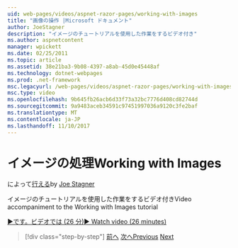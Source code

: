 ```yaml
---
uid: web-pages/videos/aspnet-razor-pages/working-with-images
title: "画像の操作 |Microsoft ドキュメント"
author: JoeStagner
description: "イメージのチュートリアルを使用した作業をするビデオ付き"
ms.author: aspnetcontent
manager: wpickett
ms.date: 02/25/2011
ms.topic: article
ms.assetid: 38e21ba3-9b08-4397-a8ab-45d0e45448af
ms.technology: dotnet-webpages
ms.prod: .net-framework
msc.legacyurl: /web-pages/videos/aspnet-razor-pages/working-with-images
msc.type: video
ms.openlocfilehash: 9b645fb26acb6d33f73a32bc7776d408cd82744d
ms.sourcegitcommit: 9a9483aceb34591c97451997036a9120c3fe2baf
ms.translationtype: MT
ms.contentlocale: ja-JP
ms.lasthandoff: 11/10/2017
---
```

<a name="working-with-images"></a><span data-ttu-id="63fa6-103">イメージの処理</span><span class="sxs-lookup"><span data-stu-id="63fa6-103">Working with Images</span></span>
====================
<span data-ttu-id="63fa6-104">によって[行える](https://github.com/JoeStagner)</span><span class="sxs-lookup"><span data-stu-id="63fa6-104">by [Joe Stagner](https://github.com/JoeStagner)</span></span>

<span data-ttu-id="63fa6-105">イメージのチュートリアルを使用した作業をするビデオ付き</span><span class="sxs-lookup"><span data-stu-id="63fa6-105">Video accompaniment to the Working with Images tutorial</span></span>

[<span data-ttu-id="63fa6-106">&#9654;です。ビデオでは (26 分)</span><span class="sxs-lookup"><span data-stu-id="63fa6-106">&#9654; Watch video (26 minutes)</span></span>](https://channel9.msdn.com/Blogs/ASP-NET-Site-Videos/working-with-images)

>[!div class="step-by-step"]
<span data-ttu-id="63fa6-107">[前へ](working-with-files.md)
[次へ](working-with-video.md)</span><span class="sxs-lookup"><span data-stu-id="63fa6-107">[Previous](working-with-files.md)
[Next](working-with-video.md)</span></span>
